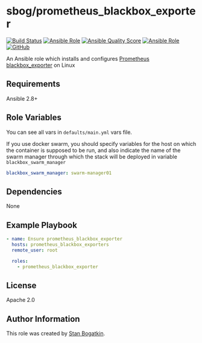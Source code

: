 # sbog/prometheus_blackbox_exporter

[![Build Status](https://travis-ci.com/sorrowless/ansible_prometheus_blackbox_exporter.svg?branch=master)](https://travis-ci.com/sorrowless/ansible_prometheus_blackbox_exporter)
[![Ansible Role](https://img.shields.io/ansible/role/54506)](https://galaxy.ansible.com/sorrowless/prometheus_blackbox_exporter)
[![Ansible Quality Score](https://img.shields.io/ansible/quality/54506)](https://galaxy.ansible.com/sorrowless/prometheus_blackbox_exporter)
[![Ansible Role](https://img.shields.io/ansible/role/d/54506)](https://galaxy.ansible.com/sorrowless/prometheus_blackbox_exporter)
[![GitHub](https://img.shields.io/github/license/sorrowless/ansible_prometheus_blackbox_exporter)](https://github.com/sorrowless/ansible_prometheus_blackbox_exporter/blob/master/LICENSE)

An Ansible role which installs and configures [Prometheus blackbox_exporter](https://github.com/prometheus/blackbox_exporter) on Linux

## Requirements

Ansible 2.8+

## Role Variables

You can see all vars in `defaults/main.yml` vars file.

If you use docker swarm, you should specify variables for the host on which
the container is supposed to be run, and also indicate the name of the swarm
manager through which the stack will be deployed in variable
`blackbox_swarm_manager`
```yaml
blackbox_swarm_manager: swarm-manager01
```

## Dependencies

None

## Example Playbook

```yaml
- name: Ensure prometheus_blackbox_exporter
  hosts: prometheus_blackbox_exporters
  remote_user: root

  roles:
    - prometheus_blackbox_exporter
```

## License

Apache 2.0

## Author Information

This role was created by [Stan Bogatkin](https://sbog.ru).
